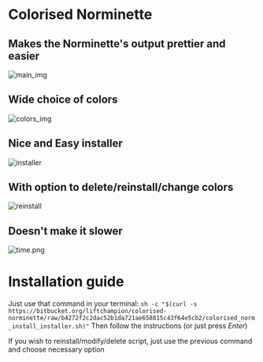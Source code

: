 # **Colorised Norminette**

## Makes the **Norminette**'s output **prettier** and **easier**
![main_img](https://bitbucket.org/liftchampion/colorised-norminette/raw/99df127f3b75fb27d8ad3986b598891876ffef18/main.png)

## **Wide** choice of colors
![colors_img](https://bitbucket.org/liftchampion/colorised-norminette/raw/99df127f3b75fb27d8ad3986b598891876ffef18/colors.png)

## **Nice** and **Easy** installer
![installer](https://bitbucket.org/liftchampion/colorised-norminette/raw/643b75338ea9e29e2abe0c53e30cb19001eb8dad/installer.png)

## With option to delete/reinstall/change colors
![reinstall](https://bitbucket.org/liftchampion/colorised-norminette/raw/643b75338ea9e29e2abe0c53e30cb19001eb8dad/reinstall.png)

## Doesn't make it slower
![time.png](https://bitbucket.org/liftchampion/colorised-norminette/raw/643b75338ea9e29e2abe0c53e30cb19001eb8dad/time.png)

# **Installation guide**
Just use that command in your terminal:
`sh -c "$(curl -s https://bitbucket.org/liftchampion/colorised-norminette/raw/b4272f2c2dac52b1da721ae658815c43f64e5cb2/colorised_norm_install_installer.sh)"`
Then follow the instructions (or just press *Enter*)

If you wish to reinstall/modify/delete script, just use the previous command and choose necessary option